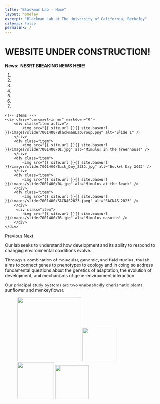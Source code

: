 ```yaml
---
title: "Blackman Lab - Home"
layout: homelay
excerpt: "Blackman Lab at The University of California, Berkeley"
sitemap: false
permalink: /
---
```


# WEBSITE UNDER CONSTRUCTION!

**News: INESRT BREAKING NEWS HERE!**


<div markdown="0" id="carousel" class="carousel slide" data-ride="carousel" data-interval="4000" data-pause="hover" >
    <!-- Menu -->
    <ol class="carousel-indicators">
        <li data-target="#carousel" data-slide-to="0" class="active"></li>
        <li data-target="#carousel" data-slide-to="1"></li>
        <li data-target="#carousel" data-slide-to="2"></li>
        <li data-target="#carousel" data-slide-to="3"></li>
        <li data-target="#carousel" data-slide-to="4"></li>
        <li data-target="#carousel" data-slide-to="5"></li>
        <li data-target="#carousel" data-slide-to="6"></li>
    </ol>

    <!-- Items -->
    <div class="carousel-inner" markdown="0">
        <div class="item active">
            <img src="{{ site.url }}{{ site.baseurl }}/images/slider7001400/BlackmanLabGroup.png" alt="Slide 1" />
        </div>
        <div class="item">
            <img src="{{ site.url }}{{ site.baseurl }}/images/slider7001400/01.jpg" alt="Mimulus in the Greenhouse" />
        </div>
        <div class="item">
            <img src="{{ site.url }}{{ site.baseurl }}/images/slider7001400/Buck_Day_2023.jpg" alt="Bucket Day 2023" />
        </div>
        <div class="item">
            <img src="{{ site.url }}{{ site.baseurl }}/images/slider7001400/04.jpg" alt="Mimulus at the Beack" />
        </div>
        <div class="item">
            <img src="{{ site.url }}{{ site.baseurl }}/images/slider7001400/SACNAS2023.jpeg" alt="SACNAS 2023" />
        </div>       
         <div class="item">
            <img src="{{ site.url }}{{ site.baseurl }}/images/slider7001400/06.jpg" alt="Mimulus nasutus" />
        </div>
    </div>
  <a class="left carousel-control" href="#carousel" role="button" data-slide="prev">
    <span class="glyphicon glyphicon-chevron-left" aria-hidden="true"></span>
    <span class="sr-only">Previous</span>
  </a>
  <a class="right carousel-control" href="#carousel" role="button" data-slide="next">
    <span class="glyphicon glyphicon-chevron-right" aria-hidden="true"></span>
    <span class="sr-only">Next</span>
  </a>
</div>

Our lab seeks to understand how development and its ability to respond to changing environmental conditions evolve. 

Through a combination of molecular, genomic, and field studies, the lab aims to connect genes to phenotypes to ecology and in doing so address fundamental questions about the genetics of adaptation, the evolution of development, and mechanisms of gene-environment interaction. 

Our principal study systems are two unabashedly charismatic plants: sunflower and monkeyflower.

<figure class="fourth">
  <img src="{{ site.url }}{{ site.baseurl }}/images/logopic/Logo_Leiden.jpg" style="width: 210px">
  <img src="{{ site.url }}{{ site.baseurl }}/images/logopic/Logo_Nanofront.jpg" style="width: 110px">
  <img src="{{ site.url }}{{ site.baseurl }}/images/logopic/Logo_NWO.jpg" style="width: 120px">
  <img src="{{ site.url }}{{ site.baseurl }}/images/logopic/Logo_ERC.jpg" style="width: 110px">
</figure>

